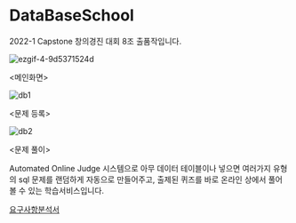 # DataBaseSchool
2022-1 Capstone 창의경진 대회 8조 출품작입니다.

![ezgif-4-9d5371524d](https://user-images.githubusercontent.com/53340295/172396603-02db1d38-7537-4de0-ab00-87f117ad4895.gif)

<메인화면>



![db1](https://user-images.githubusercontent.com/53340295/172399194-b5971c2d-c622-429f-8bcd-aca6954df312.gif)



<문제 등록>


![db2](https://user-images.githubusercontent.com/53340295/172399228-2c3e4cf5-55a0-4f87-bcd7-44a6a2fb2187.gif)



<문제 풀이>

Automated Online Judge 시스템으로 아무 데이터 테이블이나 넣으면 여러가지 유형의 sql 문제를 랜덤하게 자동으로 만들어주고, 
출제된 퀴즈를 바로 온라인 상에서 풀어볼 수 있는 학습서비스입니다.


[요구사항분석서](https://drive.google.com/file/d/13p6PAPpgcZ5E5NwdGDRvfsVLDYK9Sd2a/export?format=pdf)
